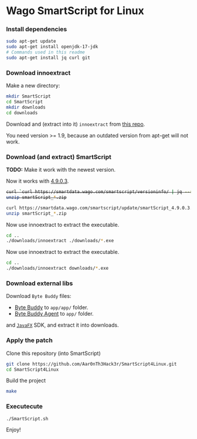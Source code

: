 # Wago SmartScript for Linux

### Install dependencies
```bash
sudo apt-get update
sudo apt-get install openjdk-17-jdk
# Commands used in this readme
sudo apt-get install jq curl git
```

### Download innoextract
Make a new directory:
```bash
mkdir SmartScript
cd SmartScript
mkdir downloads
cd downloads
```
Download and (extract into it) `innoextract` from [this repo](https://github.com/dscharrer/innoextract/releases/latest).

You need version >= 1.9, because an outdated version from apt-get will not work.

### Download (and extract) SmartScript

**TODO:** Make it work with the newest version.

Now it works with [4.9.0.3](https://smartdata.wago.com/smartscript/update/smartScript_4.9.0.3.zip).

<s>

```bash
curl `curl https://smartdata.wago.com/smartscript/versioninfo/ | jq --raw-output '"\(.installerFolderUrl)/smartScript_\(.newestVersion).zip"'` -O -J
unzip smartScript_*.zip
```
</s>

```bash
curl https://smartdata.wago.com/smartscript/update/smartScript_4.9.0.3.zip -O -J
unzip smartScript_*.zip
```

Now use innoextract to extract the executable.
```bash
cd ..
./downloads/innoextract ./downloads/*.exe
```

Now use innoextract to extract the executable.
```bash
cd ..
./downloads/innoextract downloads/*.exe
```

### Download external libs
Download `Byte Buddy` files:
* [Byte Buddy](https://mvnrepository.com/artifact/net.bytebuddy/byte-buddy) to `app/app/` folder.
* [Byte Buddy Agent](https://mvnrepository.com/artifact/net.bytebuddy/byte-buddy-agent) to `app/` folder.

and [`JavaFX`](https://gluonhq.com/products/javafx/) SDK, and extract it into downloads.

### Apply the patch
Clone this repository (into SmartScript)
```bash
git clone https://github.com/Aar0nTh3Hack3r/SmartScript4Linux.git
cd SmartScript4Linux
```
Build the project
```bash
make
```

### Executecute
```bash
./SmartScript.sh
```
Enjoy!